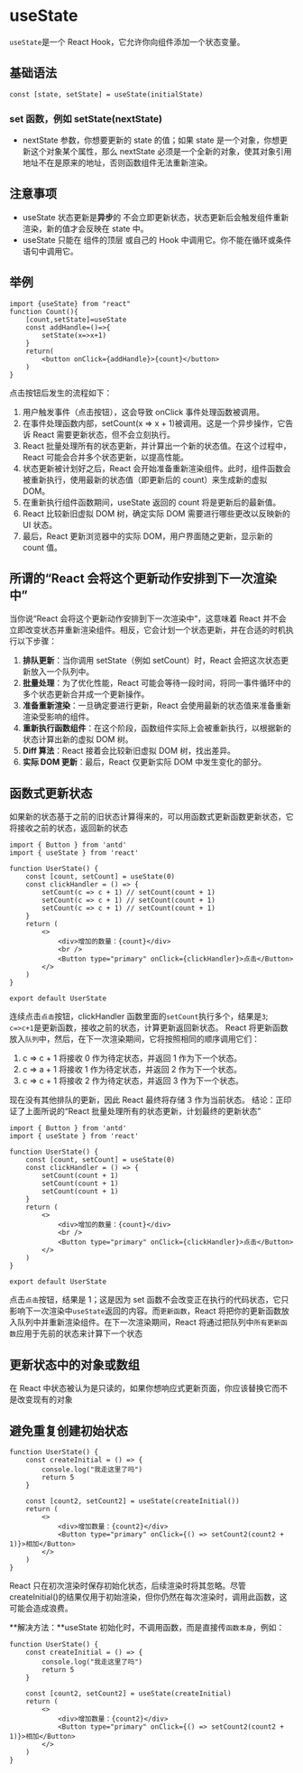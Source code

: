 # useState

`useState`是一个 React Hook，它允许你向组件添加一个状态变量。

## 基础语法

```React
const [state, setState] = useState(initialState)
```

### set 函数，例如 setState(nextState)

- nextState 参数，你想要更新的 state 的值；如果 state 是一个对象，你想更新这个对象某个属性，那么 nextState 必须是一个全新的对象，使其对象引用地址不在是原来的地址，否则函数组件无法重新渲染。

## 注意事项

- useState 状态更新是**异步**的 不会立即更新状态，状态更新后会触发组件重新渲染，新的值才会反映在 state 中。
- useState 只能在 组件的顶层 或自己的 Hook 中调用它。你不能在循环或条件语句中调用它。

## 举例

```React
import {useState} from "react"
function Count(){
    [count,setState]=useState
    const addHandle=()=>{
        setState(x=>x+1)
    }
    return(
        <button onClick={addHandle}>{count}</button>
    )
}
```

点击按钮后发生的流程如下：

1. 用户触发事件（点击按钮），这会导致 onClick 事件处理函数被调用。
2. 在事件处理函数内部，setCount(x => x + 1)被调用。这是一个异步操作，它告诉 React 需要更新状态，但不会立刻执行。
3. React 批量处理所有的状态更新，并计算出一个新的状态值。在这个过程中，React 可能会合并多个状态更新，以提高性能。
4. 状态更新被计划好之后，React 会开始准备重新渲染组件。此时，组件函数会被重新执行，使用最新的状态值（即更新后的 count）来生成新的虚拟 DOM。
5. 在重新执行组件函数期间，useState 返回的 count 将是更新后的最新值。
6. React 比较新旧虚拟 DOM 树，确定实际 DOM 需要进行哪些更改以反映新的 UI 状态。
7. 最后，React 更新浏览器中的实际 DOM，用户界面随之更新，显示新的 count 值。

## 所谓的“React 会将这个更新动作安排到下一次渲染中”

当你说“React 会将这个更新动作安排到下一次渲染中”，这意味着 React 并不会立即改变状态并重新渲染组件。相反，它会计划一个状态更新，并在合适的时机执行以下步骤：

1. **排队更新**：当你调用 setState（例如 setCount）时，React 会把这次状态更新放入一个队列中。
2. **批量处理**：为了优化性能，React 可能会等待一段时间，将同一事件循环中的多个状态更新合并成一个更新操作。
3. **准备重新渲染**：一旦确定要进行更新，React 会使用最新的状态值来准备重新渲染受影响的组件。
4. **重新执行函数组件**：在这个阶段，函数组件实际上会被重新执行，以根据新的状态计算出新的虚拟 DOM 树。
5. **Diff 算法**：React 接着会比较新旧虚拟 DOM 树，找出差异。
6. **实际 DOM 更新**：最后，React 仅更新实际 DOM 中发生变化的部分。

## 函数式更新状态

如果新的状态基于之前的旧状态计算得来的，可以用函数式更新函数更新状态，它将接收之前的状态，返回新的状态

```React
import { Button } from 'antd'
import { useState } from 'react'

function UserState() {
    const [count, setCount] = useState(0)
    const clickHandler = () => {
        setCount(c => c + 1) // setCount(count + 1)
        setCount(c => c + 1) // setCount(count + 1)
        setCount(c => c + 1) // setCount(count + 1)
    }
    return (
        <>
            <div>增加的数量：{count}</div>
            <br />
            <Button type="primary" onClick={clickHandler}>点击</Button>
        </>
    )
}

export default UserState
```

连续点击`点击`按钮，clickHandler 函数里面的`setCount`执行多个，结果是`3`;
`c=>c+1`是更新函数，接收之前的状态，计算更新返回新状态。
React 将更新函数放入`队列`中，然后，在下一次渲染期间，它将按照相同的顺序调用它们：

1. c => c + 1 将接收 0 作为待定状态，并返回 1 作为下一个状态。
2. c => a + 1 将接收 1 作为待定状态，并返回 2 作为下一个状态。
3. c => c + 1 将接收 2 作为待定状态，并返回 3 作为下一个状态。

现在没有其他排队的更新，因此 React 最终将存储 3 作为当前状态。
结论：正印证了上面所说的“React 批量处理所有的状态更新，计划最终的更新状态”

```React
import { Button } from 'antd'
import { useState } from 'react'

function UserState() {
    const [count, setCount] = useState(0)
    const clickHandler = () => {
        setCount(count + 1)
        setCount(count + 1)
        setCount(count + 1)
    }
    return (
        <>
            <div>增加的数量：{count}</div>
            <br />
            <Button type="primary" onClick={clickHandler}>点击</Button>
        </>
    )
}

export default UserState
```

点击`点击`按钮，结果是 1；这是因为 set 函数不会改变正在执行的代码状态，它只影响下一次渲染中`useState`返回的内容。而`更新函数`，React 将把你的更新函数放入队列中并重新渲染组件。在下一次渲染期间，React 将通过把队列中`所有更新函数`应用于先前的状态来计算下一个状态

## 更新状态中的对象或数组

在 React 中状态被认为是只读的，如果你想响应式更新页面，你应该替换它而不是改变现有的对象

## 避免重复创建初始状态

```React
function UserState() {
    const createInitial = () => {
        console.log("我走这里了吗")
        return 5
    }

    const [count2, setCount2] = useState(createInitial())
    return (
        <>
            <div>增加数量：{count2}</div>
            <Button type="primary" onClick={() => setCount2(count2 + 1)}>相加</Button>
        </>
    )
}
```

React 只在初次渲染时保存初始化状态，后续渲染时将其忽略。尽管 createInitial()的结果仅用于初始渲染，但你仍然在每次渲染时，调用此函数，这可能会造成浪费。

**解决方法：**useState 初始化时，不调用函数，而是直接传`函数本身`，例如：

```React
function UserState() {
    const createInitial = () => {
        console.log("我走这里了吗")
        return 5
    }

    const [count2, setCount2] = useState(createInitial)
    return (
        <>
            <div>增加数量：{count2}</div>
            <Button type="primary" onClick={() => setCount2(count2 + 1)}>相加</Button>
        </>
    )
}
```
